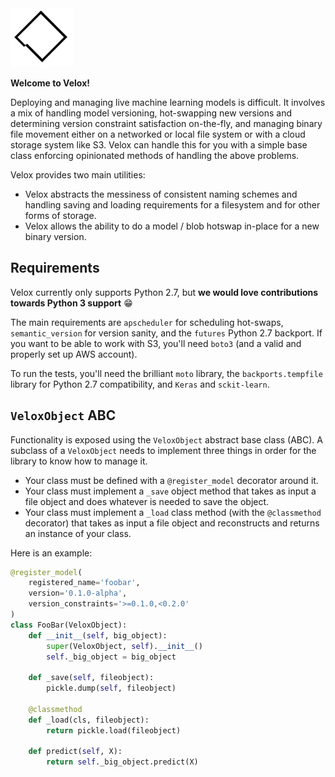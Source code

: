 <img src="img/logo.png" width="100">

**Welcome to Velox!**

Deploying and managing live machine learning models is difficult. It involves a mix of handling model versioning, hot-swapping new versions and determining version constraint satisfaction on-the-fly, and managing binary file movement either on a networked or local file system or with a cloud storage system like S3. Velox can handle this for you with a simple base class enforcing opinionated methods of handling the above problems. 

Velox provides two main utilities:

* Velox abstracts the messiness of consistent naming schemes and handling saving and loading requirements for a filesystem and for other forms of storage.
* Velox allows the ability to do a model / blob hotswap in-place for a new binary version.

## Requirements

Velox currently only supports Python 2.7, but **we would love contributions towards Python 3 support** 😁

The main requirements are `apscheduler` for scheduling hot-swaps, `semantic_version` for version sanity, and the `futures` Python 2.7 backport. If you want to be able to work with S3, you'll need `boto3` (and a valid and properly set up AWS account).

To run the tests, you'll need the brilliant `moto` library, the `backports.tempfile` library for Python 2.7 compatibility, and `Keras` and `sckit-learn`.

## `VeloxObject` ABC 

Functionality is exposed using the `VeloxObject` abstract base class (ABC). A subclass of a `VeloxObject` needs to implement three things in order for the library to know how to manage it. 

* Your class must be defined with a `@register_model` decorator around it.
* Your class must implement a `_save` object method that takes as input a file object and does whatever is needed to save the object.
* Your class must implement a `_load` class method (with the `@classmethod` decorator) that takes as input a file object and reconstructs and returns an instance of your class.

Here is an example:


```python
@register_model(
    registered_name='foobar', 
    version='0.1.0-alpha',
    version_constraints='>=0.1.0,<0.2.0'
)
class FooBar(VeloxObject):
    def __init__(self, big_object):
        super(VeloxObject, self).__init__()
        self._big_object = big_object
    
    def _save(self, fileobject):
        pickle.dump(self, fileobject)

    @classmethod
    def _load(cls, fileobject):
        return pickle.load(fileobject)

    def predict(self, X):
        return self._big_object.predict(X)
```



